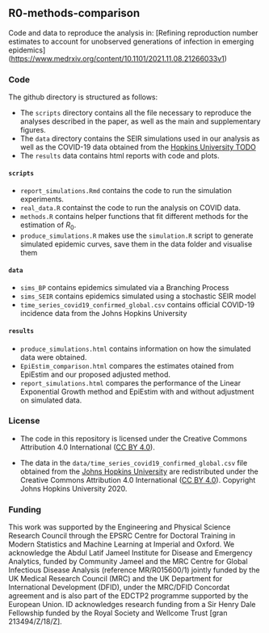 ## R0-methods-comparison

Code and data to reproduce the analysis in: [Refining reproduction number estimates to account for unobserved generations of infection in emerging epidemics] (https://www.medrxiv.org/content/10.1101/2021.11.08.21266033v1)

### Code

The github directory is structured as follows:

- The `scripts` directory contains all the file necessary to reproduce the analyses described in the paper, as well as the main and supplementary figures.
- The `data` directory contains the SEIR simulations used in our analysis as well as the COVID-19 data obtained from the [Hopkins University TODO]( https://github.com/CSSEGISandData/COVID-19/tree/master/csse_covid_19_data/csse_covid_19_time_series)
- The `results` data contains html reports with code and plots.

#### `scripts`	

- `report_simulations.Rmd` contains the code to run the simulation experiments.
- `real_data.R` containst the code to run the analysis on COVID data.
- `methods.R` contains helper functions that fit different methods for the estimation of $R_0$.
- `produce_simulations.R` makes use the `simulation.R` script to generate simulated epidemic curves, save them in the data folder and visualise them

#### `data`

-  `sims_BP` contains epidemics simulated via a Branching Process
-  `sims_SEIR` contains epidemics simulated using a stochastic SEIR model
-  `time_series_covid19_confirmed_global.csv` contains official COVID-19 incidence data from the Johns Hopkins University


#### `results`

-   `produce_simulations.html` contains information on how the simulated data were obtained.
-   `EpiEstim_comparison.html` compares the estimates otained from EpiEstim and our proposed adjusted method. 
-   `report_simulations.html` compares the performance of the Linear Exponential Growth method and EpiEstim with and without adjustment on simulated data.


### License

- The code in this repository is licensed under the Creative Commons Attribution 4.0  International ([CC BY 4.0](https://creativecommons.org/licenses/by/4.0/)). 

- The data in the `data/time_series_covid19_confirmed_global.csv` file obtained from the  [Johns Hopkins University](https://github.com/CSSEGISandData/COVID-19.) are redistributed under the Creative Commons Attribution 4.0  International ([CC BY 4.0](https://creativecommons.org/licenses/by/4.0/)).  Copyright Johns Hopkins University 2020.

### Funding

This work was supported by the Engineering and Physical Science Research Council through the EPSRC Centre for Doctoral Training in Modern Statistics and Machine Learning at Imperial and Oxford. We acknowledge the Abdul Latif Jameel Institute for Disease and Emergency Analytics, funded by Community Jameel and the MRC Centre for Global Infectious Disease Analysis (reference MR/R015600/1) jointly funded by the UK Medical Research Council (MRC) and the UK Department for International Development (DFID), under the MRC/DFID Concordat agreement and is also part of the EDCTP2 programme supported by the European Union. ID acknowledges research funding from a Sir Henry Dale Fellowship funded by the Royal Society and Wellcome Trust [gran 213494/Z/18/Z].

